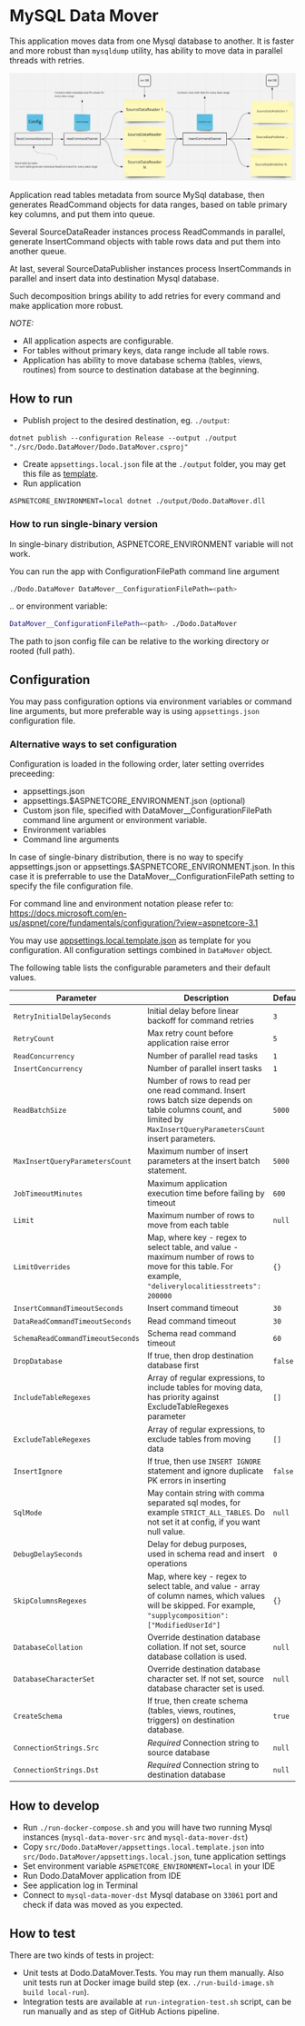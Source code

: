 # MySQL Data Mover

This application moves data from one Mysql database to another.
It is faster and more robust than `mysqldump` utility, has ability to move data in parallel threads with retries.

![](docs/schema.png)

Application read tables metadata from source MySql database,
then generates ReadCommand objects for data ranges, based on table primary key columns, and put them into queue.

Several SourceDataReader instances process ReadCommands in parallel, generate InsertCommand objects with table rows data
and put them into another queue.

At last, several SourceDataPublisher instances process InsertCommands in parallel and insert data into destination Mysql database.

Such decomposition brings ability to add retries for every command and make application more robust.

_NOTE:_

- All application aspects are configurable.
- For tables without primary keys, data range include all table rows.
- Application has ability to move database schema (tables, views, routines) from source to destination database at the beginning.

## How to run

- Publish project to the desired destination, eg. `./output`:

```console
dotnet publish --configuration Release --output ./output "./src/Dodo.DataMover/Dodo.DataMover.csproj"
```

- Create `appsettings.local.json` file at the `./output` folder, you may get this file as [template](src/Dodo.DataMover/appsettings.local.template.json).
- Run application

```console
ASPNETCORE_ENVIRONMENT=local dotnet ./output/Dodo.DataMover.dll
```

### How to run single-binary version

In single-binary distribution, ASPNETCORE_ENVIRONMENT variable will not work.

You can run the app with ConfigurationFilePath command line argument
```sh
./Dodo.DataMover DataMover__ConfigurationFilePath=<path>
```

.. or environment variable:
```sh
DataMover__ConfigurationFilePath=<path> ./Dodo.DataMover
```

The path to json config file can be relative to the working directory or rooted (full path).

## Configuration

You may pass configuration options via environment variables or command line arguments,
but more preferable way is using `appsettings.json` configuration file.

### Alternative ways to set configuration
Configuration is loaded in the following order, later setting overrides preceeding:
- appsettings.json
- appsettings.$ASPNETCORE_ENVIRONMENT.json (optional)
- Custom json file, specified with DataMover__ConfigurationFilePath command line argument or environment variable.
- Environment variables
- Command line arguments

In case of single-binary distribution, there is no way to specify appsettings.json or appsettings.$ASPNETCORE_ENVIRONMENT.json.
In this case it is preferrable to use the DataMover__ConfigurationFilePath setting to specify the file configuration file.

For command line and environment notation please refer to:
https://docs.microsoft.com/en-us/aspnet/core/fundamentals/configuration/?view=aspnetcore-3.1

You may use [appsettings.local.template.json](src/Dodo.DataMover/appsettings.local.template.json) as template for you configuration.
All configuration settings combined in `DataMover` object.

The following table lists the configurable parameters and their default values.

| Parameter                         | Description                                                                                                                                                           | Default |
| --------------------------------- |-----------------------------------------------------------------------------------------------------------------------------------------------------------------------| ------- |
| `RetryInitialDelaySeconds`        | Initial delay before linear backoff for command retries                                                                                                               | `3`     |
| `RetryCount`                      | Max retry count before application raise error                                                                                                                        | `5`     |
| `ReadConcurrency`                 | Number of parallel read tasks                                                                                                                                         | `1`     |
| `InsertConcurrency`               | Number of parallel insert tasks                                                                                                                                       | `1`     |
| `ReadBatchSize`                   | Number of rows to read per one read command. Insert rows batch size depends on table columns count, and limited by `MaxInsertQueryParametersCount` insert parameters. | `5000`  |
| `MaxInsertQueryParametersCount`   | Maximum number of insert parameters at the insert batch statement.                                                                                                    | `5000`  |
| `JobTimeoutMinutes`               | Maximum application execution time before failing by timeout                                                                                                          | `600`   |
| `Limit`                           | Maximum number of rows to move from each table                                                                                                                        | `null`  |
| `LimitOverrides`                  | Map, where key - regex to select table, and value - maximum number of rows to move for this table. For example, `"deliverylocalitiesstreets": 200000`                 | `{}`    |
| `InsertCommandTimeoutSeconds`     | Insert command timeout                                                                                                                                                | `30`    |
| `DataReadCommandTimeoutSeconds`   | Read command timeout                                                                                                                                                  | `30`    |
| `SchemaReadCommandTimeoutSeconds` | Schema read command timeout                                                                                                                                           | `60`    |
| `DropDatabase`                    | If true, then drop destination database first                                                                                                                         | `false` |
| `IncludeTableRegexes`             | Array of regular expressions, to include tables for moving data, has priority against ExcludeTableRegexes parameter                                                   | `[]`    |
| `ExcludeTableRegexes`             | Array of regular expressions, to exclude tables from moving data                                                                                                      | `[]`    |
| `InsertIgnore`                    | If true, then use `INSERT IGNORE` statement and ignore duplicate PK errors in inserting                                                                               | `false` |
| `SqlMode`                         | May contain string with comma separated sql modes, for example `STRICT_ALL_TABLES`. Do not set it at config, if you want null value.                                  | `null`  |
| `DebugDelaySeconds`               | Delay for debug purposes, used in schema read and insert operations                                                                                                   | `0`     |
| `SkipColumnsRegexes`              | Map, where key - regex to select table, and value - array of column names, which values will be skipped. For example, `"supplycomposition": ["ModifiedUserId"]`       | `{}`    |
| `DatabaseCollation`               | Override destination database collation. If not set, source database collation is used.                                                                               | `null`  |
| `DatabaseCharacterSet`            | Override destination database character set. If not set, source database character set is used.                                                                       | `null`  |
| `CreateSchema`                    | If true, then create schema (tables, views, routines, triggers) on destination database.                                                                              | `true`  |
| `ConnectionStrings.Src`           | _Required_ Connection string to source database                                                                                                                       | `null`  |
| `ConnectionStrings.Dst`           | _Required_ Connection string to destination database                                                                                                                  | `null`  |

## How to develop

- Run `./run-docker-compose.sh` and you will have two running Mysql instances (`mysql-data-mover-src` and `mysql-data-mover-dst`)
- Copy `src/Dodo.DataMover/appsettings.local.template.json` into `src/Dodo.DataMover/appsettings.local.json`, tune application settings
- Set environment variable `ASPNETCORE_ENVIRONMENT=local` in your IDE
- Run Dodo.DataMover application from IDE
- See application log in Terminal
- Connect to `mysql-data-mover-dst` Mysql database on `33061` port and check if data was moved as you expected.

## How to test

There are two kinds of tests in project:

- Unit tests at Dodo.DataMover.Tests. You may run them manually. Also unit tests run at Docker image build step (ex. `./run-build-image.sh build local-run`).
- Integration tests are available at `run-integration-test.sh` script, can be run manually and as step of GitHub Actions pipeline.
